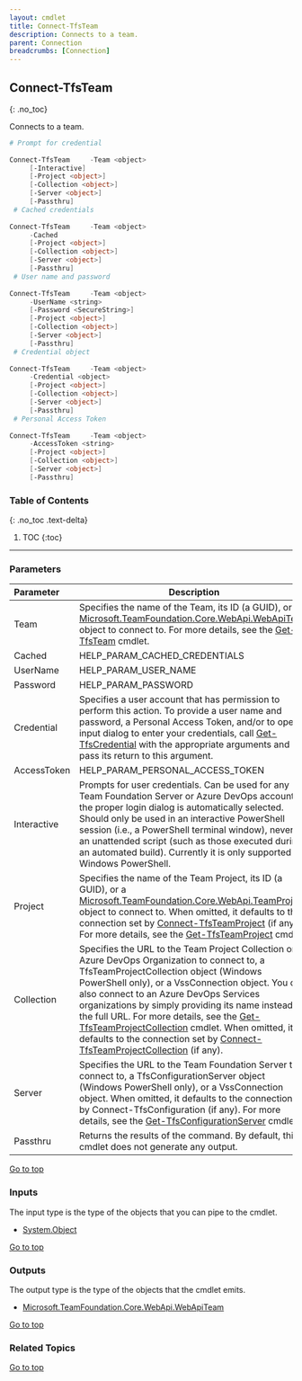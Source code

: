 ```yaml
---
layout: cmdlet
title: Connect-TfsTeam
description: Connects to a team.
parent: Connection
breadcrumbs: [Connection]
---
```

## Connect-TfsTeam
{: .no_toc}

Connects to a team.

```powershell
# Prompt for credential
 
Connect-TfsTeam     -Team <object>
     [-Interactive]
     [-Project <object>]
     [-Collection <object>]
     [-Server <object>]
     [-Passthru]
 # Cached credentials
 
Connect-TfsTeam     -Team <object>
     -Cached
     [-Project <object>]
     [-Collection <object>]
     [-Server <object>]
     [-Passthru]
 # User name and password
 
Connect-TfsTeam     -Team <object>
     -UserName <string>
     [-Password <SecureString>]
     [-Project <object>]
     [-Collection <object>]
     [-Server <object>]
     [-Passthru]
 # Credential object
 
Connect-TfsTeam     -Team <object>
     -Credential <object>
     [-Project <object>]
     [-Collection <object>]
     [-Server <object>]
     [-Passthru]
 # Personal Access Token
 
Connect-TfsTeam     -Team <object>
     -AccessToken <string>
     [-Project <object>]
     [-Collection <object>]
     [-Server <object>]
     [-Passthru]

```

### Table of Contents
{: .no_toc .text-delta}

1. TOC
{:toc}

-----
### Parameters

| Parameter | Description |
|:----------|-------------|
 | Team | Specifies the name of the Team, its ID (a GUID), or a [Microsoft.TeamFoundation.Core.WebApi.WebApiTeam](https://docs.microsoft.com/en-us/dotnet/api/Microsoft.TeamFoundation.Core.WebApi.WebApiTeam) object to connect to. For more details, see the [Get-TfsTeam](https://tfscmdlets.dev/Cmdlets/Team/Get-TfsTeam) cmdlet. |
 | Cached | HELP_PARAM_CACHED_CREDENTIALS |
 | UserName | HELP_PARAM_USER_NAME |
 | Password | HELP_PARAM_PASSWORD |
 | Credential | Specifies a user account that has permission to perform this action. To provide a user name and password, a Personal Access Token, and/or to open a input dialog to enter your credentials, call [Get-TfsCredential](https://tfscmdlets.dev/Cmdlets/Connection/Get-TfsCredential) with the appropriate arguments and pass its return to this argument. |
 | AccessToken | HELP_PARAM_PERSONAL_ACCESS_TOKEN |
 | Interactive | Prompts for user credentials. Can be used for any Team Foundation Server or Azure DevOps account - the proper login dialog is automatically selected. Should only be used in an interactive PowerShell session (i.e., a PowerShell terminal window), never in an unattended script (such as those executed during an automated build). Currently it is only supported in Windows PowerShell. |
 | Project | Specifies the name of the Team Project, its ID (a GUID), or a [Microsoft.TeamFoundation.Core.WebApi.TeamProject](https://docs.microsoft.com/en-us/dotnet/api/Microsoft.TeamFoundation.Core.WebApi.TeamProject) object to connect to. When omitted, it defaults to the connection set by [Connect-TfsTeamProject](https://tfscmdlets.dev/Cmdlets/Connection/Connect-TfsTeamProject) (if any). For more details, see the [Get-TfsTeamProject](https://tfscmdlets.dev/Cmdlets/TeamProject/Get-TfsTeamProject) cmdlet. |
 | Collection | Specifies the URL to the Team Project Collection or Azure DevOps Organization to connect to, a TfsTeamProjectCollection object (Windows PowerShell only), or a VssConnection object. You can also connect to an Azure DevOps Services organizations by simply providing its name instead of the full URL. For more details, see the [Get-TfsTeamProjectCollection](https://tfscmdlets.dev/Cmdlets/TeamProjectCollection/Get-TfsTeamProjectCollection) cmdlet. When omitted, it defaults to the connection set by [Connect-TfsTeamProjectCollection](https://tfscmdlets.dev/Cmdlets/Connection/Connect-TfsTeamProjectCollection) (if any). |
 | Server | Specifies the URL to the Team Foundation Server to connect to, a TfsConfigurationServer object (Windows PowerShell only), or a VssConnection object. When omitted, it defaults to the connection set by Connect-TfsConfiguration (if any). For more details, see the [Get-TfsConfigurationServer](https://tfscmdlets.dev/Cmdlets/ConfigServer/Get-TfsConfigurationServer) cmdlet. |
 | Passthru | Returns the results of the command. By default, this cmdlet does not generate any output. |
 
[Go to top](#connect-tfsteam)

### Inputs

The input type is the type of the objects that you can pipe to the cmdlet.

* [System.Object](https://docs.microsoft.com/en-us/dotnet/api/System.Object)

[Go to top](#connect-tfsteam)

### Outputs

The output type is the type of the objects that the cmdlet emits.

* [Microsoft.TeamFoundation.Core.WebApi.WebApiTeam](https://docs.microsoft.com/en-us/dotnet/api/Microsoft.TeamFoundation.Core.WebApi.WebApiTeam)

[Go to top](#connect-tfsteam)

### Related Topics



[Go to top](#connect-tfsteam)

